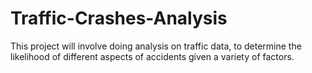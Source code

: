 # Traffic-Crashes-Analysis
This project will involve doing analysis on traffic data, to determine the likelihood of different aspects of accidents given a variety of factors.
